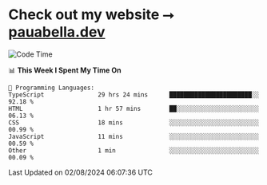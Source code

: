 # Check out my website ⭢ [pauabella.dev](https://pauabella.dev)

<!--START_SECTION:waka-->
![Code Time](http://img.shields.io/badge/Code%20Time-3%2C635%20hrs%2051%20mins-blue)

📊 **This Week I Spent My Time On** 

```text
💬 Programming Languages: 
TypeScript               29 hrs 24 mins      ███████████████████████░░   92.18 % 
HTML                     1 hr 57 mins        ██░░░░░░░░░░░░░░░░░░░░░░░   06.13 % 
CSS                      18 mins             ░░░░░░░░░░░░░░░░░░░░░░░░░   00.99 % 
JavaScript               11 mins             ░░░░░░░░░░░░░░░░░░░░░░░░░   00.59 % 
Other                    1 min               ░░░░░░░░░░░░░░░░░░░░░░░░░   00.09 % 
```


 Last Updated on 02/08/2024 06:07:36 UTC
<!--END_SECTION:waka-->
